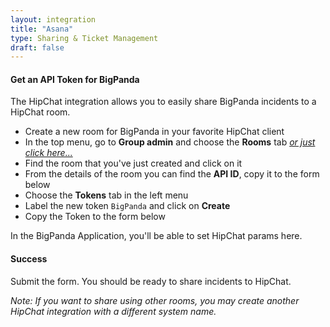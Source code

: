 ```yaml
---
layout: integration
title: "Asana"
type: Sharing & Ticket Management
draft: false
---
```


#### Get an API Token for BigPanda
The HipChat integration allows you to easily share BigPanda incidents to a HipChat room.

* Create a new room for BigPanda in your favorite HipChat client
* In the top menu, go to **Group admin** and choose the **Rooms** tab *[or just click here...](https://hipchat.com/admin/rooms)*
* Find the room that you've just created and click on it
* From the details of the room you can find the **API ID**, copy it to the form below
* Choose the **Tokens** tab in the left menu
* Label the new token `BigPanda` and click on **Create**
* Copy the Token to the form below

<!-- app-only-start -->

<!-- include 'integrations/hipchat/hipchat' -->

<!-- app-only-end -->

<!-- docs-only-start -->

In the BigPanda Application, you'll be able to set HipChat params here.

<!-- docs-only-end -->

<!-- section-separator -->
#### Success
Submit the form. You should be ready to share incidents to HipChat.

*Note: If you want to share using other rooms, you may create another HipChat integration with a different system name.*
